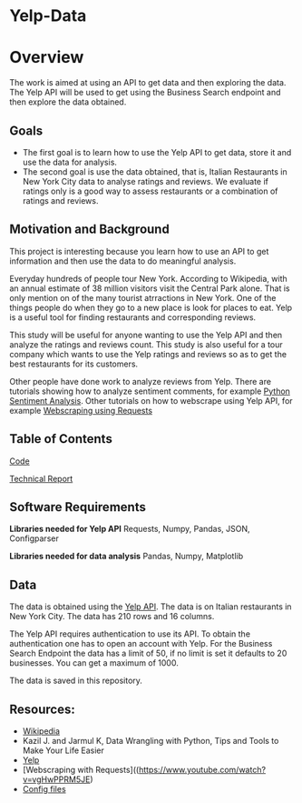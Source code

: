 # Yelp-Data

# Overview

The work is aimed at using an API to get data and then exploring the data. The Yelp API will be used to get using the Business Search endpoint and then explore the data obtained.

## Goals
- The first goal is to learn how to use the Yelp API to get data, store it and use the data for analysis.
- The second goal is use the data obtained, that is, Italian Restaurants in New York City data to analyse ratings and reviews. We evaluate if ratings only is a good way to assess restaurants or a combination of ratings and reviews.

## Motivation and Background
This project is interesting because you learn how to use an API to get information and then use the data to do meaningful analysis. 

Everyday hundreds of people tour New York. According to Wikipedia, with an annual estimate of 38 million visitors visit the Central Park alone. That is only mention on of the many tourist atrractions in New York. One of the things people do when they go to a new place is look for places to eat. Yelp is a useful tool for finding restaurants and corresponding reviews.  

This study will be useful for anyone wanting to use the Yelp API and then analyze the ratings and reviews count. This study is also useful for a tour company which wants to use the Yelp ratings and reviews so as to get the best restaurants for its customers.

Other people have done work to analyze reviews from Yelp. There are tutorials showing how to analyze sentiment comments, for example [Python Sentiment Analysis](https://www.youtube.com/watch?v=0j3l5GciFIo). Other tutorials on how to webscrape using Yelp API, for example [Webscraping using Requests](https://www.youtube.com/watch?v=vgHwPPRM5JE) 

## Table of Contents
[Code](https://github.com/cko-976/Yelp-Data/blob/main/Code%20-%20API.ipynb)

[Technical Report](https://github.com/cko-976/Yelp-Data/blob/main/Technical%20Report.ipynb)

## Software Requirements

  **Libraries needed for Yelp API** Requests, Numpy, Pandas, JSON, Configparser
  
  **Libraries needed for data analysis** Pandas, Numpy, Matplotlib 

## Data

The data is obtained using the [Yelp API](https://www.yelp.com/developers/documentation/v3). The data is on Italian restaurants in New York City. The data has 210 rows and 16 columns.

The Yelp API requires authentication to use its API. To obtain the authentication one has to open an account with Yelp. For the Business Search Endpoint the data has a limit of 50, if no limit is set it defaults to 20 businesses. You can get a maximum of 1000. 

The data is saved in this repository.

## Resources:
- [Wikipedia](https://en.wikipedia.org/wiki/Central_Park)
- Kazil J. and Jarmul K, Data Wrangling with Python, Tips and Tools to Make Your Life Easier
- [Yelp](https://www.yelp.com/developers/documentation/v3)
- [Webscraping with Requests]((https://www.youtube.com/watch?v=vgHwPPRM5JE)
- [Config files](https://www.youtube.com/watch?v=Gdw0-QGq-z0)
